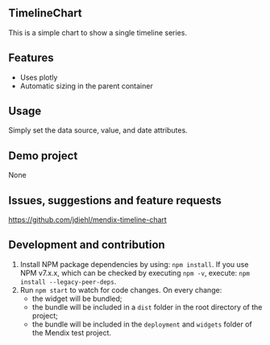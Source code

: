 ## TimelineChart
This is a simple chart to show a single timeline series.

## Features
- Uses plotly
- Automatic sizing in the parent container

## Usage
Simply set the data source, value, and date attributes.

## Demo project
None

## Issues, suggestions and feature requests
https://github.com/jdiehl/mendix-timeline-chart

## Development and contribution

1. Install NPM package dependencies by using: `npm install`. If you use NPM v7.x.x, which can be checked by executing `npm -v`, execute: `npm install --legacy-peer-deps`.
1. Run `npm start` to watch for code changes. On every change:
    - the widget will be bundled;
    - the bundle will be included in a `dist` folder in the root directory of the project;
    - the bundle will be included in the `deployment` and `widgets` folder of the Mendix test project.
